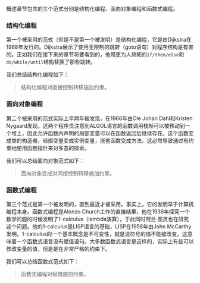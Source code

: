 概述章节包含的三个范式分别是结构化编程、面向对象编程和函数式编程。

### 结构化编程
第一个被采用的范式（但是不是第一个被发明）是结构化编程，它是由Dijkstra在1968年发行的。Dijkstra展示了使用无限制的跳转（goto语句）对程序结构是有害的。正如我们在接下来的章节将要看到的，他用更为人熟知的`if/then/else`和`do/while/until`结构替换了那些跳转。

我们总结结构化编程如下：
> 结构化编程对直接控制转移施加约束。
 
### 面向对象编程
第二个被采用的范式实际上早两年被发现，在1966年由Ole Johan Dahl和Kristen Nygaard发现。这两个程序员注意到ALGOL语言的函数调用栈帧可以被移动到一个堆上，因此允许函数内声明的局部变量可以在函数返回后继续存在。这个函数变成类的构造器，局部变量变成实例变量，嵌套函数变成方法。这必然导致通过有约束地使用函数指针来对多态的探索。

我们可以总结面向对象范式如下：
> 面向对象变成对间接控制转移施加约束。

### 函数式编程
第三个范式是第一个被发明的，直到最近才被采用。事实上，它的发明早于计算机编程本身。函数式编程是Alonzo Church工作的直接结果，他在1936年探究一个数学问题的时候发明了1-calculus（lambda演算），于此同时阿兰·图灵也在研究这个问题。他的1-calculus是LISP语言的基础，LISP在1958年由John McCarthy发明。1-calculus的一个基本概念是不可变性，就是说符号的值不能被改变。这意味着一个函数式语言没有赋值语句。大多数函数式语言是这样的，实际上有些可以修改变量的值，但是是在非常严格的约束下。

我们可以总结函数式范式如下：
> 函数式编程对赋值施加约束。


